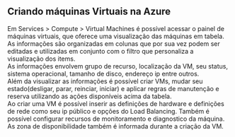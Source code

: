 ## Criando máquinas Virtuais na Azure

Em Services > Compute > Virtual Machines é possível acessar o painel de máquinas virtuais, que oferece uma visualização das máquinas em tabela. As informações são organizadas em colunas que por sua vez podem ser editadas e utilizadas em conjunto com o filtro que personaliza a visualização dos items.<br>
As informações envolvem grupo de recurso, localização da VM, seu status, sistema operacional, tamanho de disco, endereço ip entre outros. <br>
Além da visualizar as informações é possível criar VMs, mudar seu estado(desligar, parar, reinciar, iniciar) e aplicar regras de manutenção e reserva utilizando as ações disponíveis acima da tabela.<br>
Ao criar uma VM é possível inserir as definições de hardware e definições de rede como seu ip público e opções do Load Balancing. Também é possível configurar recursos de monitoramento  e diagnostico da máquina.<br>
As zona de disponibilidade também é informada durante a criação da VM. 
